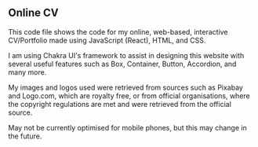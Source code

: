 ## Online CV
This code file shows the code for my online, web-based, interactive CV/Portfolio made using JavaScript (React), HTML, and CSS.

I am using Chakra UI's framework to assist in designing this website with several useful features such as Box, Container, Button, Accordion, and many more.

My images and logos used were retrieved from sources such as Pixabay and Logo.com, which are royalty free, or from official organisations, where the copyright regulations are met and were retrieved from the official source.

May not be currently optimised for mobile phones, but this may change in the future.